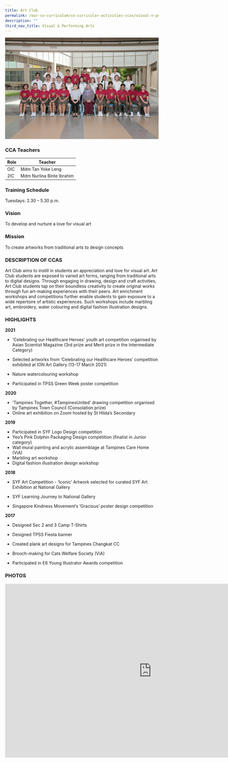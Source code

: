```yaml
---
title: Art Club
permalink: /our-co-curriculum/co-curricular-activities-ccas/visual-n-performing-arts/art-club/
description: ""
third_nav_title: Visual & Performing Arts
---
```

![](/images/art%20club.png)

### CCA Teachers

| Role | Teacher | 
| -------- | -------- | 
| OIC     | Mdm Tan Yoke Leng     | 
| 2IC     | Mdm Nurlina Binte Ibrahim     | 

### Training Schedule
Tuesdays: 2.30 – 5.30 p.m.

### Vision
To develop and nurture a love for visual art

### Mission
To create artworks from traditional arts to design concepts



### DESCRIPTION OF CCAS
Art Club aims to instill in students an appreciation and love for visual art. Art Club students&nbsp;are exposed to varied art forms, ranging from traditional arts to digital designs. Through engaging in drawing, design and craft activities, Art Club students tap on their boundless creativity to create original works through fun art-making experiences with their peers. Art enrichment workshops and competitions further enable students to gain exposure to a wide repertoire of artistic experiences. Such workshops include marbling art, embroidery, water colouring and digital fashion illustration designs.

### HIGHLIGHTS

**2021**

* 'Celebrating our Healthcare Heroes' youth art competition organised by Asian Scientist Magazine (3rd prize and Merit prize in the Intermediate Category)

* Selected artworks from ‘Celebrating our Healthcare Heroes’ competition exhibited at ION Art Gallery (13-17 March 2021)

* Nature watercolouring workshop

* Participated in TPSS Green Week poster competition

**2020**

* ‘Tampines Together, #TampinesUnited’ drawing competition organised by Tampines Town Council (Consolation prize)&nbsp;
* Online art exhibition on Zoom hosted by St Hilda’s Secondary

  

**2019**

* Participated in SYF Logo Design competition
* Yeo’s Pink Dolphin Packaging Design competition (finalist in Junior category)
* Wall mural painting and acrylic assemblage at Tampines Care Home (ViA)
* Marbling art workshop
* Digital fashion illustration design workshop

**2018**

* SYF Art Competition - ‘Iconic’ Artwork selected for curated SYF Art Exhibition at National Gallery

* SYF Learning Journey to National Gallery

* Singapore Kindness Movement’s ‘Gracious’ poster design competition

**2017**

* Designed Sec 2 and 3 Camp T-Shirts&nbsp;

* Designed TPSS Fiesta banner

* Created plank art designs for Tampines Changkat CC

* Brooch-making for Cats Welfare Society (ViA)

* Participated in E6 Young Illustrator Awards competition

### PHOTOS

<iframe allowfullscreen="true" height="569" width="960" frameborder="0" src="https://docs.google.com/presentation/d/e/2PACX-1vSQ9I3PnQ2EvLPMnXEvdSTpsLwb8s0yamvEDO3SUb9lIoRktBn13JTlwsH8FmTy00UaM0oqTCDS2bWb/embed?start=true&amp;loop=true&amp;delayms=3000"></iframe>
